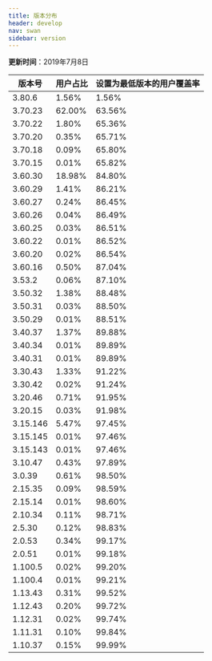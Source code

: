 ```yaml
---
title: 版本分布
header: develop
nav: swan
sidebar: version
---
```

**更新时间**：2019年7月8日

|版本号|用户占比|设置为最低版本的用户覆盖率|
|---|---|---|
|3.80.6|1.56%|1.56%|
|3.70.23|62.00%|63.56%|
|3.70.22|1.80%|65.36%|
|3.70.20|0.35%|65.71%|
|3.70.18|0.09%|65.80%|
|3.70.15|0.01%|65.82%|
|3.60.30|18.98%|84.80%|
|3.60.29|1.41%|86.21%|
|3.60.27|0.24%|86.45%|
|3.60.26|0.04%|86.49%|
|3.60.25|0.03%|86.51%|
|3.60.22|0.01%|86.52%|
|3.60.20|0.02%|86.54%|
|3.60.16|0.50%|87.04%|
|3.53.2|0.06%|87.10%|
|3.50.32|1.38%|88.48%|
|3.50.31|0.03%|88.50%|
|3.50.29|0.01%|88.51%|
|3.40.37|1.37%|89.88%|
|3.40.34|0.01%|89.89%|
|3.40.31|0.01%|89.89%|
|3.30.43|1.33%|91.22%|
|3.30.42|0.02%|91.24%|
|3.20.46|0.71%|91.95%|
|3.20.15|0.03%|91.98%|
|3.15.146|5.47%|97.45%|
|3.15.145|0.01%|97.46%|
|3.15.143|0.01%|97.46%|
|3.10.47|0.43%|97.89%|
|3.0.39|0.61%|98.50%|
|2.15.35|0.09%|98.59%|
|2.15.14|0.01%|98.60%|
|2.10.34|0.11%|98.71%|
|2.5.30|0.12%|98.83%|
|2.0.53|0.34%|99.17%|
|2.0.51|0.01%|99.18%|
|1.100.5|0.02%|99.20%|
|1.100.4|0.01%|99.21%|
|1.13.43|0.31%|99.52%|
|1.12.43|0.20%|99.72%|
|1.12.31|0.02%|99.74%|
|1.11.31|0.10%|99.84%|
|1.10.37|0.15%|99.99%|
